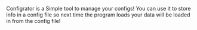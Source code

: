 Configrator is a Simple tool to manage your configs!
You can use it to store info in a config file so next time the program loads your data will be loaded in from the config file!